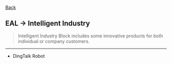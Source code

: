 [Back](../../Guideline.md)

## EAL -> Intelligent Industry
>Intelligent Industry Block includes some innovative products for both individual or company customers.

<hr>

- DingTalk Robot

